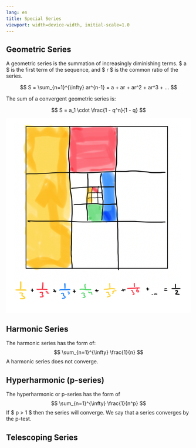 ```yaml
---
lang: en
title: Special Series
viewport: width=device-width, initial-scale=1.0
---
```

## Geometric Series
A geometric series is the summation of increasingly diminishing terms. $ a $ is
the first term of the sequence, and $ r $ is the common ratio of the series.

$$
S = \sum_{n=1}^{\infty} ar^{n-1} = a + ar + ar^2 + ar^3 + ...
$$

The sum of a convergent geometric series is:

$$
S = a_1 \cdot \frac{1 - q^n}{1 -  q}
$$

![Geometric Series](geometricSeries.png)

## Harmonic Series
The harmonic series has the form of:
$$
\sum_{n=1}^{\infty} \frac{1}{n}
$$
A harmonic series does not converge. 

## Hyperharmonic (p-series)
The hyperharmonic or p-series has the form of
$$
\sum_{n=1}^{\infty} \frac{1}{n^p}
$$
If $ p > 1 $ then the series will converge. We say that a series converges by
the p-test. 

## Telescoping Series